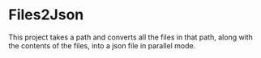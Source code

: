 # Files2Json
This project takes a path and converts all the files in that path, along with the contents of the files, into a json file in parallel mode.
